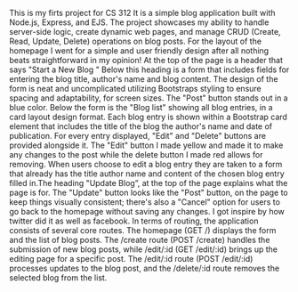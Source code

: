This is my firts project for CS 312 It is a simple blog application built with Node.js, Express, and EJS. The project showcases my ability to handle server-side logic, create dynamic web pages, and manage CRUD (Create, Read, Update, Delete) operations on blog posts. For the layout of the homepage I went for a simple and user friendly design after all nothing beats straightforward in my opinion!  At the top of the page is a header that says "Start a New Blog " Below this heading is a form that includes fields for entering the blog title, author's name and blog content. The design of the form is neat and uncomplicated utilizing Bootstraps styling to ensure spacing and adaptability, for screen sizes. The "Post" button stands out in a blue color. Below the form is the "Blog list" showing all blog entries, in a card layout design format. Each blog entry is shown  within a Bootstrap card element that includes the title of the blog the author's name and date of publication. For every entry displayed, "Edit" and "Delete" buttons are provided alongside it. The "Edit" button I made yellow and made it to make any changes to the post while the delete button I made red allows for removing. When users choose to edit a blog entry they are taken to a form that already has the title author name and content of the chosen blog entry filled in.The heading "Update Blog”, at the top of the page explains what the page is for. The "Update" button looks like the "Post" button, on the page to keep things visually consistent; there's also a "Cancel" option for users to go back to the homepage without saving any changes. I got inspire by how twitter did it as well as facebook.
In terms of routing, the application consists of several core routes. The homepage (GET /) displays the form and the list of blog posts. The /create route (POST /create) handles the submission of new blog posts, while /edit/:id (GET /edit/:id) brings up the editing page for a specific post. The /edit/:id route (POST /edit/:id) processes updates to the blog post, and the /delete/:id route removes the selected blog from the list.

